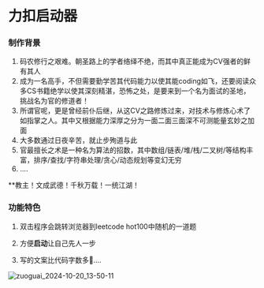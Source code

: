 # 力扣启动器

### 制作背景

1. 码农修行之艰难。朝圣路上的学者络绎不绝，而其中真正能成为CV强者的鲜有其人
2. 成为一名高手，不但需要勤学苦其代码能力以使其能coding如飞，还要阅读众多CS书籍绝学以使其深刻精湛，恐怖之处，是要来到一个名为面试的圣地，挑战名为官的修道者！
3. 所谓官呢，更是曾经前仆后继，从这CV之路修炼过来，对技术与修炼心术了如指掌之人。其中又根据能力深厚之分为一面二面三面深不可测能量玄妙之加面
4. 大多数通过日夜辛苦，就止步殉道与此
5. 官最擅长之术是一种名为算法的招数，其中数组/链表/堆/栈/二叉树/等结构丰富，排序/查找/字符串处理/贪心/动态规划等变幻无穷
6. ....

**教主！文成武德！千秋万载！一统江湖！

### 功能特色

1. 双击程序会跳转浏览器到leetcode hot100中随机的一道题

2. 方便**启动**让自己先人一步
3. 写的文案比代码字数多🤡....



![zuoguai_2024-10-20_13-50-11](D:\desktop\coding\luckcode_go\zuoguai_2024-10-20_13-50-11.png)